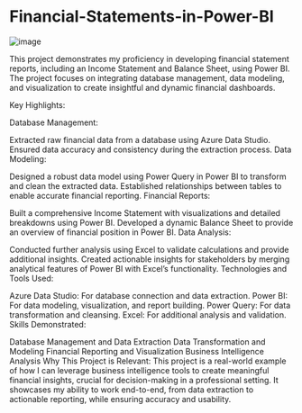 # Financial-Statements-in-Power-BI
![image](https://github.com/user-attachments/assets/4336fe3e-3101-497f-a923-5383835281a8)


This project demonstrates my proficiency in developing financial statement reports, including an Income Statement and Balance Sheet, using Power BI. The project focuses on integrating database management, data modeling, and visualization to create insightful and dynamic financial dashboards.

Key Highlights:

Database Management:

Extracted raw financial data from a database using Azure Data Studio.
Ensured data accuracy and consistency during the extraction process.
Data Modeling:

Designed a robust data model using Power Query in Power BI to transform and clean the extracted data.
Established relationships between tables to enable accurate financial reporting.
Financial Reports:

Built a comprehensive Income Statement with visualizations and detailed breakdowns using Power BI.
Developed a dynamic Balance Sheet to provide an overview of financial position in Power BI.
Data Analysis:

Conducted further analysis using Excel to validate calculations and provide additional insights.
Created actionable insights for stakeholders by merging analytical features of Power BI with Excel’s functionality.
Technologies and Tools Used:

Azure Data Studio: For database connection and data extraction.
Power BI: For data modeling, visualization, and report building.
Power Query: For data transformation and cleansing.
Excel: For additional analysis and validation.
Skills Demonstrated:

Database Management and Data Extraction
Data Transformation and Modeling
Financial Reporting and Visualization
Business Intelligence Analysis
Why This Project is Relevant:
This project is a real-world example of how I can leverage business intelligence tools to create meaningful financial insights, crucial for decision-making in a professional setting. It showcases my ability to work end-to-end, from data extraction to actionable reporting, while ensuring accuracy and usability.
